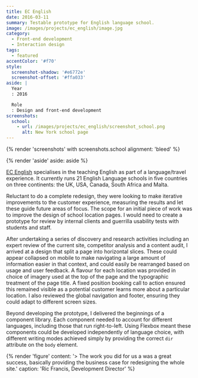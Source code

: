 ```yaml
---
title: EC English
date: 2016-03-11
summary: Testable prototype for English language school.
image: /images/projects/ec_english/image.jpg
category:
  - Front-end development
  - Interaction design
tags:
  - featured
accentColor: '#f70'
style:
  screenshot-shadow: '#e6772e'
  screenshot-offset: '#ffa033'
aside: |
  Year
  : 2016

  Role
  : Design and front-end development
screenshots:
  school:
    - url: /images/projects/ec_english/screenshot_school.png
      alt: New York school page
---
```

{% render 'screenshots' with screenshots.school
  alignment: 'bleed'
%}

{% render 'aside'
  aside: aside
%}

[EC English][1] specialises in the teaching English as part of a language/travel experience. It currently runs 21 English Language schools in five countries on three continents: the UK, USA, Canada, South Africa and Malta.

Reluctant to do a complete redesign, they were looking to make iterative improvements to the customer experience, measuring the results and let these guide future areas of focus. The scope for an initial piece of work was to improve the design of school location pages. I would need to create a prototype for review by internal clients and guerrilla usability tests with students and staff.

After undertaking a series of discovery and research activities including an expert review of the current site, competitor analysis and a content audit, I arrived at a design that split a page into horizontal slices. These could appear collapsed on mobile to make navigating a large amount of information easier in that context, and could easily be rearranged based on usage and user feedback. A flavour for each location was provided in choice of imagery used at the top of the page and the typographic treatment of the page title. A fixed position booking call to action ensured this remained visible as a potential customer learns more about a particular location. I also reviewed the global navigation and footer, ensuring they could adapt to different screen sizes.

Beyond developing the prototype, I delivered the beginnings of a component library. Each component needed to account for different languages, including those that run right-to-left. Using Flexbox meant these components could be developed independently of language choice, with different writing modes achieved simply by providing the correct `dir` attribute on the `body` element.

{% render 'figure'
  content: '> The work you did for us a was a great success, basically providing the business case for redesigning the whole site.'
  caption: 'Ric Francis, Development Director'
%}

[1]: https://www.ecenglish.com
